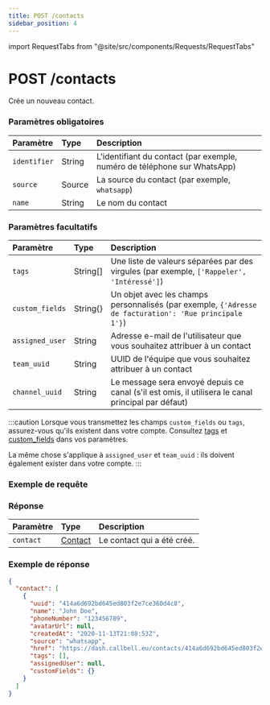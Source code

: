 ```yaml
---
title: POST /contacts
sidebar_position: 4
---
```


import RequestTabs from "@site/src/components/Requests/RequestTabs"

# POST /contacts

Crée un nouveau contact.

### Paramètres obligatoires

| Paramètre    | Type   | Description                                                             |
| :----------- | :----- | :---------------------------------------------------------------------- |
| `identifier` | String | L'identifiant du contact (par exemple, numéro de téléphone sur WhatsApp) |
| `source`     | Source | La source du contact (par exemple, `whatsapp`)                           |
| `name`       | String | Le nom du contact                                                       |

### Paramètres facultatifs

| Paramètre       | Type     | Description                                                                                     |
| :-------------- | :------- | :---------------------------------------------------------------------------------------------- |
| `tags`          | String[] | Une liste de valeurs séparées par des virgules (par exemple, `['Rappeler', 'Intéressé']`)       |
| `custom_fields` | String{} | Un objet avec les champs personnalisés (par exemple, `{'Adresse de facturation': 'Rue principale 1'}`) |
| `assigned_user` | String   | Adresse e-mail de l'utilisateur que vous souhaitez attribuer à un contact                       |
| `team_uuid`     | String   | UUID de l'équipe que vous souhaitez attribuer à un contact                                     |
| `channel_uuid`  | String   | Le message sera envoyé depuis ce canal (s'il est omis, il utilisera le canal principal par défaut) |

:::caution
Lorsque vous transmettez les champs `custom_fields` ou `tags`, assurez-vous qu'ils existent dans votre compte. Consultez [tags](https://dash.callbell.eu/settings/tags) et [custom_fields](https://dash.callbell.eu/settings/custom_fields) dans vos paramètres.

La même chose s'applique à `assigned_user` et `team_uuid` : ils doivent également exister dans votre compte.
:::

### Exemple de requête

<RequestTabs endpoint='contacts_api' request="post_contacts"/>

### Réponse

| Paramètre | Type                                           | Description                    |
| :-------- | :--------------------------------------------- | :----------------------------- |
| `contact` | [Contact](/api/reference/object_types/contact) | Le contact qui a été créé.      |

### Exemple de réponse

```json title=response.json
{
  "contact": [
    {
      "uuid": "414a6d692bd645ed803f2e7ce360d4c8",
      "name": "John Doe",
      "phoneNumber": "123456789",
      "avatarUrl": null,
      "createdAt": "2020-11-13T21:08:53Z",
      "source": "whatsapp",
      "href": "https://dash.callbell.eu/contacts/414a6d692bd645ed803f2e7ce360d4c8",
      "tags": [],
      "assignedUser": null,
      "customFields": {}
    }
  ]
}
```